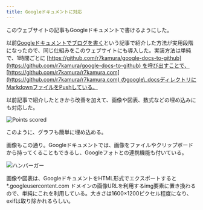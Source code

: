 ```yaml
---
title: Googleドキュメントに対応
---
```

このウェブサイトの記事もGoogleドキュメントで書けるようにした。

以前[Googleドキュメントでブログを書く](https://r7kamura.com/articles/2022-04-30-google-docs-for-blogging)という記事で紹介した方法が実用段階になったので、同じ仕組みをこのウェブサイトにも導入した。実装方法は単純で、1時間ごとに [https://github.com/r7kamura/google-docs-to-github](https://github.com/r7kamura/google-docs-to-github) を呼び出すことで、 [https://github.com/r7kamura/r7kamura.com](https://github.com/r7kamura/r7kamura.com) のgoogle\_docsディレクトリにMarkdownファイルをPushしている。

以前記事で紹介したときから改善を加えて、画像や図表、数式などの埋め込みにも対応した。

![](https://lh3.googleusercontent.com/docs/ADP-6oHaouj6H8fQZWZ-w8432TGTp2bi8TPmQtngTfPYK_oiUB8WzO8BZvEchbH9Ci40IsGNwqCuacpchf2C21lkk1W2SeSmjRpvDmBIIuPnfOYBk3d_hODVlW-yzG6MNMfCcn7cEKQLsCQhH-Z2Aen8CKL4dYL-wkKJ25GRrx2kctoog-h1XbFAeem-wRzuWN2HZpD8ghTS0RSi8IMK_O35VL6ELc4PisIUlnnqlQ25Pc0veeUPH9EaFFW0iWj1855CK-wyDf3KboIVZP8YH9j7_E0IqaSeK5ZRpfEutdJJXXvIlfYximb81NTAI6KCZeryCLXhtnPYequulrpc-x6bnKx4BZoQXma_FGGqMirvOqA9fWcbOqiApTvYMvFeKAq4k-lJizMU5v-pQAqjh8ns_oOPL7aUJ5CMUNsUel3_Tmh_4CFtznPS68HCK5afVXiKR9QZbm-5T5r45WmKItCOJMxzDI9hoz1wUOzFmcXdOrO9lpagHwKCYBT1OkjQsJTqQm-FSfNM2WEcKmeBmUApUfYuKcqamEoG9NgoZXtvYexZ3g2r9HAQVbShyomPvvWMNIHD7kkiaVA-a_tVGUemSV7K6x_b9Pw-G_VAP7hBPrg6u-KwiNZXl-KkMicz2eJeHCgIQJ_eGQV9K32r_7VseeYPXuQ1rBei5ucNlFJPAvaj3oP7NwEhCEvPkUKMMFOi96MRY2P2qqsjifGCY9W1xl5bO0gLfzabX7UHvK4VyhnOlURMPkVnloz2v_q743vSS3LjbWrugXg02g9cQLXtJwzLGYfm-Hj9zEaDIpDbOGsRwqcjx2IVCiq5HPoL9Eyvy88gZvGhc11xLK8z7CqTwQLlPjAzHuS9wWZG0U4vg9q8qzN6XrGtVOT_6WulNGze9oX_O_52ioHZMyu6toSTRObrvSSqRIr22Bi3ecZvLQgXf3tQ8C26Oe4f0PAjzRd5a4-Wd8SfhDHazcJQ-xWR1QWjpkVwRdTBdTHH4ebStUxvuKi_JUHPeRGiQc9TeDbs8IQO3cOIDkbEfU6eDItMuq8ULKxZ4AeO8oPdmk-XuYCDPaZNdJetwEy5d-qfQE3HltXgwFdvZJr6LvZM-nWoPOMEgLHIdsgEV9FbxBmhSdWMnKROErwkCHscmSvP6gOO2aGpCy5KN6JaVoF7hL8dQExjBGbJXPVsuU2GYU7rNc4MFFTtmarmDz2mbqso02Ng-cnS7mgE57CXf5UH0q5FQH3XvyfS1WbB4qeW07LZFJlNejSD "Points scored")

このように、グラフも簡単に埋め込める。

画像もこの通り。Googleドキュメントでは、画像をファイルやクリップボードから持ってくることもできるし、Googleフォトとの連携機能も付いている。

![](https://lh3.googleusercontent.com/docs/ADP-6oGYMWV54LiUBDhUYDjOtWPwyVaw4eO_--djQfKya8amCYI-MNkmwU0qP_BZnD138k4TeRytRvp8RnN7wEKMGb9hYAkhytlpq0uEfxjFcYTDCJfP-q3xyx68GW_O4pCe5AiWJ0Ijn0b0D8S1M6Yf1NBeol5q96GULobj2xer6F4NRy7lazyRZSjH89xlK997mtF0HO51QAZuu-NZ7U5s0PQuQTLs0Ry28bRA2Gx8xEKF_6Mya1rw6tuIrYioUd17o_OVMT5pWqKvKQFYTI1HUv1FmZAesDqvFVwnWMD197k5CPh0fmMle_a1VrADssolm2fgIy2Qa5zhXjP_xdYO0dSulIbKHumVmrQDK9OSycLgsTvlJ-rjpxh3tihdUlMdl9w6M4dX8MEZqv7BUOBsrynzB1FZ2LH2qZnG0YDOHnyukaQMEol-pXbGMrjFcWKOr3ggUsowaYYQCamzz3btCbgC7dUlwSzOK635oNMAQGAACcP3mVLjfGsKqIP2WnGWggLxtR9B1e6wI4aCO4_E_1GmTd6jETPmyp0SgjrKzo-2ribcNoCm_hHhN3K2EmgSA-XRJa6PPGrnbw25PJNFgYUM7oUO8jovvDJYOnxPogg1uNGT50pfyK2kdYZS5rLT1asGcaxHFjQMDnv8U0dR0XcDoSNs6w7cqkXyLNKgdAvRLpd1vM7bVU3HlrzZ6sqs5JTKXd_MPBJqw1ihnJgNMK4KShVMGrHA-V3DrdWh5QPPlO36XkuHSkLCcN-wBkRkGkA99_Wp_moQ5iD5zIuCgZ3Kfhi7miCaHzblldmyO3Wn6tXW_F0j0Lye-ZSEfhOwBzaETUjIRc_Ge5DtM5b5Fgbz9xdixge7V0-Xgtv3DbypeRdbjlAqvGFEzg0k9dtfaPddfrjhswgLjfPbqapJIkDCGSci4vkLzUepAXc5m1X8NE7s1LuN-GTKAtps70MITYdtNtYZc5TeqSdo4FaFGaDvigOk4SJzorO6BcDAWfESjkRkFLRve84cZKGFiWQobefTdC6pFRjd1ZXmLITkmTnPPe2SdsQcUDGXoNJ4XiHRTfreYuUJFPuSeiijERCREUskxI4T91dOIRf6iEGE2khxyy5mgJhnEHeURnCX6sXKoc5-R2UY5-mvGZDYX7e3XQloDwLlMDl3XGK_k72NNbl6dqgxyhzn7fBDKSsH-7aQefuw-VKEuo_rGs5vU7_AF25l6hK4ZI2NH48fe94ALNVpdXUC0uTsLLSEeQpW7oAn4pwP "ハンバーガー")

画像や図表は、GoogleドキュメントをHTML形式でエクスポートすると \*.googleusercontent.com ドメインの画像URLを利用するimg要素に置き換わるので、単純にこれを利用している。大きさは1600×1200ピクセル程度になり、exifは取り除かれるらしい。
